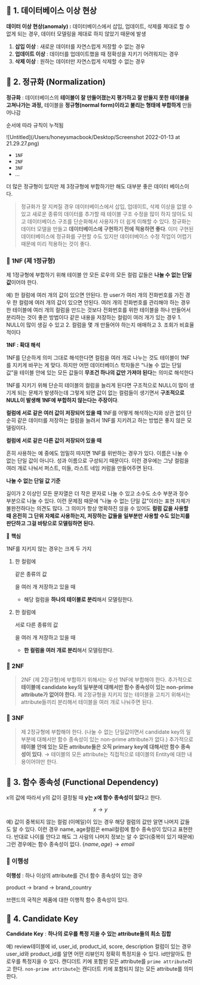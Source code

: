 ## 📌 1. 데이터베이스 이상 현상

**데이터 이상 현상(anomaly) :** 데이터베이스에서 삽입, 업데이트, 삭제를 제대로 할 수 없게 되는 경우, 데이터 모델링을 제대로 하지 않았기 때문에 발생

1. **삽입 이상** : 새로운 데이터를 자연스럽게 저장할 수 없는 경우
2. **업데이트 이상** : 데이터를 업데이트했을 때 정확성을 지키기 어려워지는 경우
3. **삭제 이상** : 원하는 데이터만 자연스럽게 삭제할 수 없는 경우

## 📌 2. 정규화 (Normalization)

**정규화** : 데이터베이스의 **테이블이 잘 만들어졌는지 평가하고 잘 만들지 못한 테이블을 고쳐나가는 과정,** 테이블을 **정규형(normal form)이라고 불리는 형태에 부합하게** 만들어나감

순서에 따라 규칙이 누적됨

![Untitled](/Users/honeysmacbook/Desktop/Screenshot 2022-01-13 at 21.29.27.png)

- `1NF`
- `2NF`
- `3NF`
- ...

더 많은 정규형이 있지만 제 3정규형에 부합하기만 해도 대부분 좋은 데이터 베이스이다.

> 정규화가 잘 지켜질 경우 데이터베이스에서 삽입, 업데이트, 삭제 이상을 없앨 수 있고 새로운 종류의 데이터를 추가할 때 테이블 구조 수정을 많이 하지 않아도 되고 데이터베이스 구조를 단순화해서 사용자가 더 쉽게 이해할 수 있다. 정규화는 데이터 모델을 만들고 **데이터베이스에 구현하기 전에 적용하면 좋다**. 이미 구현된 데이터베이스에 정규화를 구현할 수도 있지만 데이터베이스 수정 작업이 어렵기 때문에 미리 적용하는 것이 좋다.

### 📕 1NF (제 1정규형)

제 1정규형에 부합하기 위해 테이블 안 모든 로우의 모든 컬럼 값들은 **나눌 수 없는 단일 값**이어야 한다.

예) 한 컬럼에 여러 개의 값이 있으면 안된다. 한 user가 여러 개의 전화번호를 가진 경우 한 컬럼에 여러 개의 값이 있으면 안된다. 여러 개의 전화번호를 관리해야 하는 경우 한 테이블에 여러 개의 컬럼을 만드는 것보다 전화번호를 위한 테이블을 하나 만들어서 분리하는 것이 좋은 방법이다 같은 내용을 저장하는 컬럼이 여러 개가 있는 경우 1. NULL이 많이 생길 수 있고 2. 컬럼을 몇 개 만들어야 하는지 애매하고 3. 조회가 비효율적이다

**1NF : 확대 해석**

1NF를 단순하게 의미 그대로 해석한다면 컬럼을 여러 개로 나누는 것도 테이블이 1NF를 지키게 바꾸는 게 맞다. 하지만 어떤 데이터베이스 학자들은 “나눌 수 없는 단일 값”을 테이블 안에 있는 모든 값들이 **무조건 하나의 값만 가져야 된다**는 의미로 해석한다

1NF를 지키기 위해 단순히 테이블의 컬럼을 늘리게 된다면 구조적으로 NULL이 많이 생기게 되는 문제가 발생하는데 그렇게 되면 값이 없는 컬럼들이 생기면서 **구조적으로 NULL이 발생해 1NF에 부합하지 않는다는 주장이다**.

**컬럼에 서로 같은 여러 값이 저장되어 있을 때** 1NF를 어떻게 해석하는지와 상관 없이 단순히 같은 데이터를 저장하는 컬럼을 늘려서 1NF를 지키려고 하는 방법은 좋지 않은 모델링이다.

**컬럼에 서로 같은 다른 값이 저장되어 있을 때**

흔히 사용하는 예 중에도 엄밀히 따지면 1NF를 위반하는 경우가 있다. 이름은 나눌 수 없는 단일 값이 아니다. 성과 이름으로 구성되기 때문이다. 이런 경우에는 그냥 컬럼을 여러 개로 나눠서 퍼스트, 미들, 라스트 네임 커럼을 만들어주면 된다.



**나눌 수 없는 단일 값 기준**

길이가 2 이상인 모든 문자열은 더 작은 문자로 나눌 수 있고 소수도 소수 부분과 정수 부분으로 나눌 수 있다. 이런 문제점 때문에 “나눌 수 없는 단일 값"이라는 표현 자체가 불완전하다는 의견도 많다. 그 의미가 항상 명확하진 않을 수 있어도 **컬럼 값을 사용할 때 온전히 그 단위 자체로 사용하는지, 저장하는 값들을 일부분만 사용할 수도 있는지를 판단하고 그걸 바탕으로 모델링하면 된다.**



📝 **핵심**

1NF를 지키지 않는 경우는 크게 두 가지

1. 한 컬럼에 

   같은 종류의 값

   을 여러 개 저장하고 있을 때

   - 해당 컬럼을 **하나의 테이블로 분리**해서 모델링한다.

2. 한 컬럼에 

   서로 다른 종류의 값

   을 여러 개 저장하고 있을 때

   - **한 컬럼을 여러 개로 분리**해서 모델링한다.

### 📕 2NF

> 2NF (제 2정규형)에 부합하기 위해서는 우선 1NF에 부합해야 한다. 추가적으로 **테이블에 candidate key의 일부분에 대해서만 함수 종속성이 있는 non-prime attribute가 없어야 한다.** 제 2정규형을 지키지 않는 테이블을 고치기 위해서는 attribute들끼리 분리해서 테이블을 여러 개로 나눠주면 된다.

### 📕 3NF

> 제 2정규형에 부합해야 한다. (나눌 수 없는 단일값이면서 candidate key의 일부분에 대해서만 함수 종속성이 있는 non-prime attribute가 없다.) 추가적으로 **테이블 안에 있는 모든 attribute들은 오직 primary key에 대해서만 함수 종속성이 있다**. → 테이블의 모든 attribute는 직접적으로 테이블의 Entity에 대한 내용이어야만 한다.



## 📌 3. 함수 종속성 (Functional Dependency)

x의 값에 따라서 y의 값이 결정될 때 **y는 x에 함수 종속성이 있다**고 한다.

$$ x \rightarrow y $$

예) 값이 중복되지 않는 컬럼 (이메일)이 있는 경우 해당 컬럼의 값만 알면 나머지 값들도 알 수 있다. 이런 경우 name, age컬럼은 email컬럼에 함수 종속성이 있다고 표현한다. 반대로 나이를 안다고 해도 그 사람의 나머지 정보는 알 수 없다(중복이 있기 때문에) 그런 경우에는 함수 종속성이 없다. $\{ name, age \} \rightarrow email$

### 📕 이행성

**이행성** : 하나 이상의 attribute를 건너 함수 종속성이 있는 경우

product → brand → brand_country

브랜드의 국적은 제품에 대한 이행적 함수 종속성이 있다.



## 📌 4. Candidate Key

**Candidate Key** : **하나의 로우를 특정 지을 수 있는 attribute들의 최소 집합**

예) review테이블에 id, user_id, product_id, score, description 컬럼이 있는 경우 user_id와 product_id를 알면 어떤 리뷰인지 정확히 특정지을 수 있다. id만알아도 한 로우를 특정지을 수 있다. 캔디더트 키에 포함된 모든 attribute를 `prime attribute`라고 한다. `non-prime attribute`는 캔디더트 키에 포함되지 않는 모든 attribute를 의미한다.
